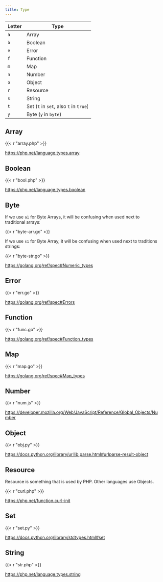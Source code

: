 ```yaml
---
title: Type
---
```


Letter | Type
-------|------
`a`    | Array
`b`    | Boolean
`e`    | Error
`f`    | Function
`m`    | Map
`n`    | Number
`o`    | Object
`r`    | Resource
`s`    | String
`t`    | Set (`t` in `set`, also `t` in `true`)
`y`    | Byte (`y` in `byte`)

## Array

{{< r "array.php" >}}

<https://php.net/language.types.array>

## Boolean

{{< r "bool.php" >}}

<https://php.net/language.types.boolean>

## Byte

If we use `a1` for Byte Arrays, it will be confusing when used next to
traditional arrays:

{{< r "byte-arr.go" >}}

If we use `s1` for Byte Array, it will be confusing when used next to
traditions strings:

{{< r "byte-str.go" >}}

<https://golang.org/ref/spec#Numeric_types>

## Error

{{< r "err.go" >}}

<https://golang.org/ref/spec#Errors>

## Function

{{< r "func.go" >}}

<https://golang.org/ref/spec#Function_types>

## Map

{{< r "map.go" >}}

<https://golang.org/ref/spec#Map_types>

## Number

{{< r "num.js" >}}

<https://developer.mozilla.org/Web/JavaScript/Reference/Global_Objects/Number>

## Object

{{< r "obj.py" >}}

<https://docs.python.org/library/urllib.parse.html#urlparse-result-object>

## Resource

Resource is something that is used by PHP. Other languages use Objects.

{{< r "curl.php" >}}

<https://php.net/function.curl-init>

## Set

{{< r "set.py" >}}

<https://docs.python.org/library/stdtypes.html#set>

## String

{{< r "str.php" >}}

<https://php.net/language.types.string>
